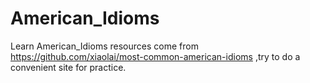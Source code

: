 # American_Idioms
Learn American_Idioms
resources  come from https://github.com/xiaolai/most-common-american-idioms 
,try to do a convenient site for practice.
